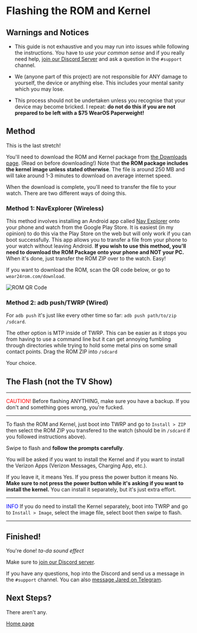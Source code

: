 # Flashing the ROM and Kernel

## Warnings and Notices

- This guide is not exhaustive and you may run into issues while following the instructions. You have to _use your common sense_ and if you really need help, [join our Discord Server](https://discord.gg/pDWsFGY) and ask a question in the `#support` channel.

- We (anyone part of this project) are not responsible for ANY damage to yourself, the device or anything else. This includes your mental sanity which you may lose.

- This process should not be undertaken unless you recognise that your device may become bricked. I repeat: **do not do this if you are not prepared to be left with a \$75 WearOS Paperweight!**

## Method

This is the last stretch!

You'll need to download the ROM and Kernel package from [the Downloads page](/downloads#rom). (Read on before downloading!) Note that **the ROM package includes the kernel image unless stated otherwise**. The file is around 250 MB and will take around 1-3 minutes to download on average internet speed.

When the download is complete, you'll need to transfer the file to your watch. There are two different ways of doing this.

### Method 1: NavExplorer (Wireless)

This method involves installing an Android app called [Nav Explorer](https://play.google.com/store/apps/details?id=com.turndapage.navexplorer) onto your phone and watch from the Google Play Store. It is easiest (in my opinion) to do this via the Play Store on the web but will only work if you can boot successfully. This app allows you to transfer a file from your phone to your watch without leaving Android. **If you wish to use this method, you'll need to download the ROM Package onto your phone and NOT your PC.** When it's done, just transfer the ROM ZIP over to the watch. Easy!

If you want to download the ROM, scan the QR code below, or go to `wear24rom.com/download`.

![ROM QR Code](/docs/rom-download-qr-code.svg)

### Method 2: adb push/TWRP (Wired)

For `adb push` it's just like every other time so far: `adb push path/to/zip /sdcard`.

The other option is MTP inside of TWRP. This can be easier as it stops you from having to use a command line but it can get annoying fumbling through directories while trying to hold some metal pins on some small contact points. Drag the ROM ZIP into `/sdcard`

Your choice.

## The Flash (not the TV Show)

---

<span style="color:red">CAUTION!</span>
Before flashing ANYTHING, make sure you have a backup. If you don't and something goes wrong, you're fucked.

---

To flash the ROM and Kernel, just boot into TWRP and go to `Install > ZIP` then select the ROM ZIP you transfered to the watch (should be in `/sdcard` if you followed instructions above).

Swipe to flash and **follow the prompts carefully**.

You will be asked if you want to install the Kernel and if you want to install the Verizon Apps (Verizon Messages, Charging App, etc.).

If you leave it, it means Yes. If you press the power button it means No. **Make sure to not press the power button while it's asking if you want to install the kernel.** You can install it separately, but it's just extra effort.

---

<span style="color:blue">INFO</span>
If you do need to install the Kernel separately, boot into TWRP and go to `Install > Image`, select the image file, select boot then swipe to flash.

---

## Finished!

You're done! _ta-da sound effect_

Make sure to [join our Discord server](https://discord.gg/m2v6fQH).

If you have any questions, hop into the Discord and send us a message in the `#support` channel. You can also [message Jared on Telegram](https://t.me/BarkIAmDoggo).

## Next Steps?

There aren't any.

[Home page](/)
